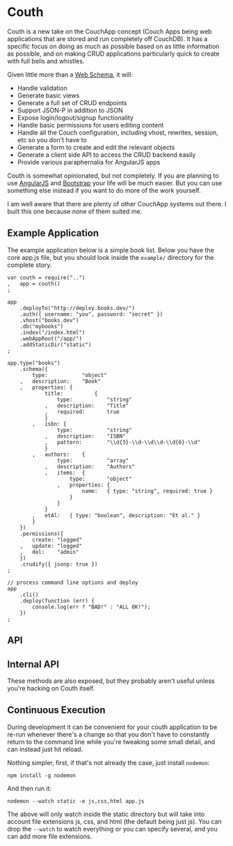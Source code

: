 
# Couth

Couth is a new take on the CouchApp concept (Couch Apps being web applications that
are stored and run completely off CouchDB). It has a specific focus on doing as much
as possible based on as little information as possible, and on making CRUD applications
particularly quick to create with full bells and whistles.

Given little more than a [Web Schema](https://github.com/darobin/web-schema), it will:

* Handle validation
* Generate basic views
* Generate a full set of CRUD endpoints
* Support JSON-P in addition to JSON
* Expose login/logout/signup functionality
* Handle basic permissions for users editing content
* Handle all the Couch configuration, including vhost, rewrites, session, etc so you
  don't have to
* Generate a form to create and edit the relevant objects
* Generate a client side API to access the CRUD backend easily
* Provide various paraphernalia for AngularJS apps

Couth is somewhat opinionated, but not completely. If you are planning to use 
[AngularJS](http://angularjs.org/) and [Bootstrap](http://twitter.github.com/bootstrap/)
your life will be much easier. But you can use something else instead if you want to do
more of the work yourself.

I am well aware that there are plenty of other CouchApp systems out there. I built this
one because none of them suited me.

## Example Application

The example application below is a simple book list. Below you have the core app.js
file, but you should look inside the `example/` directory for the complete story.

    var couth = require("..")
    ,   app = couth()
    ;

    app
        .deployTo("http://deploy.books.dev/")
        .auth({ username: "you", password: "secret" })
        .vhost("books.dev")
        .db("mybooks")
        .index("/index.html")
        .webAppRoot("/app/")
        .addStaticDir("static")
    ;

    app.type("books")
        .schema({
            type:           "object"
        ,   description:    "Book"
        ,   properties: {
                title:          {
                    type:           "string"
                ,   description:    "Title"
                ,   required:       true
                }
            ,   isbn: {
                    type:           "string"
                ,   description:    "ISBN"
                ,   pattern:        "\\d{3}-\\d-\\d\\d-\\d{6}-\\d"
                }
            ,   authors:    {
                    type:           "array"
                ,   description:    "Authors"
                ,   items:  {
                        type:       "object"
                    ,   properties: {
                            name:   { type: "string", required: true }
                        }
                    }
                }
            ,   etAl:   { type: "boolean", description: "Et al." }
            }
        })
        .permissions({
            create: "logged"
        ,   update: "logged"
        ,   del:    "admin"
        })
        .crudify({ jsonp: true })
    ;

    // process command line options and deploy
    app
        .cli()
        .deploy(function (err) {
            console.log(err ? "BAD!" : "ALL OK!");
        })
    ;
    

## API

## Internal API

These methods are also exposed, but they probably aren't useful unless you're hacking
on Couth itself.


## Continuous Execution

During development it can be convenient for your couth application to be re-run
whenever there's a change so that you don't have to constantly return to the
command line while you're tweaking some small detail, and can instead just
hit reload.

Nothing simpler, first, if that's not already the case, just install `nodemon`:

    npm install -g nodemon

And then run it:

    nodemon --watch static -e js,css,html app.js 

The above will only watch inside the static directory but will take into account
file extensions js, css, and html (the default being just js). You can drop the
`--watch` to watch everything or you can specify several, and you can add more
file extensions.

